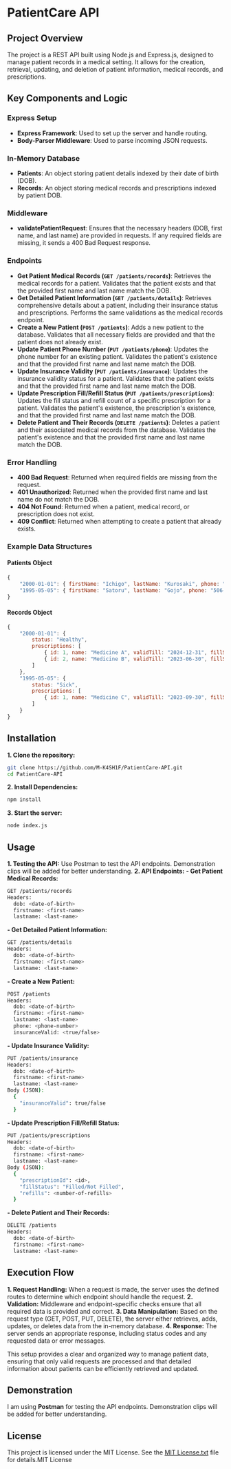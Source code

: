 # PatientCare API

## Project Overview
The project is a REST API built using Node.js and Express.js, designed to manage patient records in a medical setting. It allows for the creation, retrieval, updating, and deletion of patient information, medical records, and prescriptions.

## Key Components and Logic

### Express Setup
- **Express Framework**: Used to set up the server and handle routing.
- **Body-Parser Middleware**: Used to parse incoming JSON requests.

### In-Memory Database
- **Patients**: An object storing patient details indexed by their date of birth (DOB).
- **Records**: An object storing medical records and prescriptions indexed by patient DOB.

### Middleware
- **validatePatientRequest**: Ensures that the necessary headers (DOB, first name, and last name) are provided in requests. If any required fields are missing, it sends a 400 Bad Request response.

### Endpoints
- **Get Patient Medical Records (`GET /patients/records`)**: Retrieves the medical records for a patient. Validates that the patient exists and that the provided first name and last name match the DOB.
- **Get Detailed Patient Information (`GET /patients/details`)**: Retrieves comprehensive details about a patient, including their insurance status and prescriptions. Performs the same validations as the medical records endpoint.
- **Create a New Patient (`POST /patients`)**: Adds a new patient to the database. Validates that all necessary fields are provided and that the patient does not already exist.
- **Update Patient Phone Number (`PUT /patients/phone`)**: Updates the phone number for an existing patient. Validates the patient's existence and that the provided first name and last name match the DOB.
- **Update Insurance Validity (`PUT /patients/insurance`)**: Updates the insurance validity status for a patient. Validates that the patient exists and that the provided first name and last name match the DOB.
- **Update Prescription Fill/Refill Status (`PUT /patients/prescriptions`)**: Updates the fill status and refill count of a specific prescription for a patient. Validates the patient's existence, the prescription's existence, and that the provided first name and last name match the DOB.
- **Delete Patient and Their Records (`DELETE /patients`)**: Deletes a patient and their associated medical records from the database. Validates the patient's existence and that the provided first name and last name match the DOB.

### Error Handling
- **400 Bad Request**: Returned when required fields are missing from the request.
- **401 Unauthorized**: Returned when the provided first name and last name do not match the DOB.
- **404 Not Found**: Returned when a patient, medical record, or prescription does not exist.
- **409 Conflict**: Returned when attempting to create a patient that already exists.

### Example Data Structures

#### Patients Object
```javascript
{
    "2000-01-01": { firstName: "Ichigo", lastName: "Kurosaki", phone: "506-787-7171", insuranceValid: true },
    "1995-05-05": { firstName: "Satoru", lastName: "Gojo", phone: "506-282-0001", insuranceValid: false }
}
```
#### Records Object
```javascript
{
    "2000-01-01": {
        status: "Healthy",
        prescriptions: [
            { id: 1, name: "Medicine A", validTill: "2024-12-31", fillStatus: "Filled", refills: 2 },
            { id: 2, name: "Medicine B", validTill: "2023-06-30", fillStatus: "Not Filled", refills: 0 }
        ]
    },
    "1995-05-05": {
        status: "Sick",
        prescriptions: [
            { id: 1, name: "Medicine C", validTill: "2023-09-30", fillStatus: "Filled", refills: 1 }
        ]
    }
}
```

## Installation
**1. Clone the repository:**
```bash
git clone https://github.com/M-K4SH1F/PatientCare-API.git
cd PatientCare-API
```

**2. Install Dependencies:**
```bash
npm install
```

**3. Start the server:**
```bash
node index.js
```

## Usage
**1. Testing the API:** Use Postman to test the API endpoints. Demonstration clips will be added for better understanding.
**2. API Endpoints:**
**- Get Patient Medical Records:**
```bash
GET /patients/records
Headers:
  dob: <date-of-birth>
  firstname: <first-name>
  lastname: <last-name>
```
**- Get Detailed Patient Information:**
```bash
GET /patients/details
Headers:
  dob: <date-of-birth>
  firstname: <first-name>
  lastname: <last-name>

```
**- Create a New Patient:**
```bash
POST /patients
Headers:
  dob: <date-of-birth>
  firstname: <first-name>
  lastname: <last-name>
  phone: <phone-number>
  insuranceValid: <true/false>

```
**- Update Insurance Validity:**
```bash
PUT /patients/insurance
Headers:
  dob: <date-of-birth>
  firstname: <first-name>
  lastname: <last-name>
Body (JSON):
  {
    "insuranceValid": true/false
  }

```

**- Update Prescription Fill/Refill Status:**
```bash
PUT /patients/prescriptions
Headers:
  dob: <date-of-birth>
  firstname: <first-name>
  lastname: <last-name>
Body (JSON):
  {
    "prescriptionId": <id>,
    "fillStatus": "Filled/Not Filled",
    "refills": <number-of-refills>
  }

```
**- Delete Patient and Their Records:**
```bash
DELETE /patients
Headers:
  dob: <date-of-birth>
  firstname: <first-name>
  lastname: <last-name>

```
## Execution Flow
**1. Request Handling:** When a request is made, the server uses the defined routes to determine which endpoint should handle the request.
**2. Validation:** Middleware and endpoint-specific checks ensure that all required data is provided and correct.
**3. Data Manipulation:** Based on the request type (GET, POST, PUT, DELETE), the server either retrieves, adds, updates, or deletes data from the in-memory database.
**4. Response:** The server sends an appropriate response, including status codes and any requested data or error messages.

This setup provides a clear and organized way to manage patient data, ensuring that only valid requests are processed and that detailed information about patients can be efficiently retrieved and updated.

## Demonstration
I am using **Postman** for testing the API endpoints. Demonstration clips will be added for better understanding.

## License
This project is licensed under the MIT License. See the [MIT License.txt](https://github.com/user-attachments/files/15932345/MIT.License.txt) file for details.MIT License
